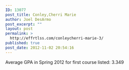 ```yaml
---
ID: 13077
post_title: Conley,Cherri Marie
author: Joel DesArmo
post_excerpt: ""
layout: post
permalink: >
  http://effrtlss.com/conleycherri-marie-3/
published: true
post_date: 2012-11-02 20:54:16
---
```

<p>Average GPA in Spring 2012 for first course listed: 3.349</p>